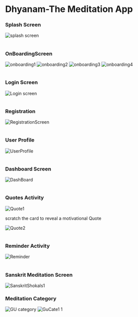 # Dhyanam-The Meditation App
### Splash Screen
![splash screen](https://user-images.githubusercontent.com/45056329/116810877-cdee7180-ab63-11eb-9b39-70f6b413e61b.png)
#
### OnBoardingScreen
![onboarding1](https://user-images.githubusercontent.com/45056329/116811145-5d485480-ab65-11eb-9514-25dcc791bbb9.png)
![onboarding2](https://user-images.githubusercontent.com/45056329/116811149-5faaae80-ab65-11eb-971b-f488726c59f4.png)
![onboarding3](https://user-images.githubusercontent.com/45056329/116811158-646f6280-ab65-11eb-94b3-b96b59b9b677.png)
![onboarding4](https://user-images.githubusercontent.com/45056329/116811162-6802e980-ab65-11eb-8d40-4d22b2896bb1.png)
#
### Login Screen
![Login screen](https://user-images.githubusercontent.com/45056329/116812083-67208680-ab6a-11eb-9a35-80ae3d5793be.png)
#
### Registration
![RegistrationScreen](https://user-images.githubusercontent.com/45056329/116812120-b1a20300-ab6a-11eb-8c89-1a1d2bb7abb9.png)
#
### User Profile
![UserProfile](https://user-images.githubusercontent.com/45056329/116812137-cd0d0e00-ab6a-11eb-88c4-5ea5a5976262.png)
#
### Dashboard Screen
![DashBoard](https://user-images.githubusercontent.com/45056329/116812156-e2823800-ab6a-11eb-9d8c-03e9129281b9.png)
#

### Quotes Activity
![Quote1](https://user-images.githubusercontent.com/45056329/116812161-e7df8280-ab6a-11eb-98fe-19bc01b7d9d2.png)

scratch the card to reveal a motivational Quote

![Quote2](https://user-images.githubusercontent.com/45056329/116812163-ea41dc80-ab6a-11eb-8299-a7d134e9cfed.png)

#
### Reminder Activity
![Reminder](https://user-images.githubusercontent.com/45056329/116812192-0c3b5f00-ab6b-11eb-9376-3712cb47acd5.png)

#
### Sanskrit Meditation Screen
![SanskritShokals1](https://user-images.githubusercontent.com/45056329/116812711-d77cd700-ab6d-11eb-9ce2-8b9529e725d8.png)

### Meditation Category
![GU category](https://user-images.githubusercontent.com/45056329/116812781-23c81700-ab6e-11eb-8099-e63a1cdb94ef.png)
![GuCate1 1](https://user-images.githubusercontent.com/45056329/116812785-2b87bb80-ab6e-11eb-8a32-f26cb0d2a03f.png)
